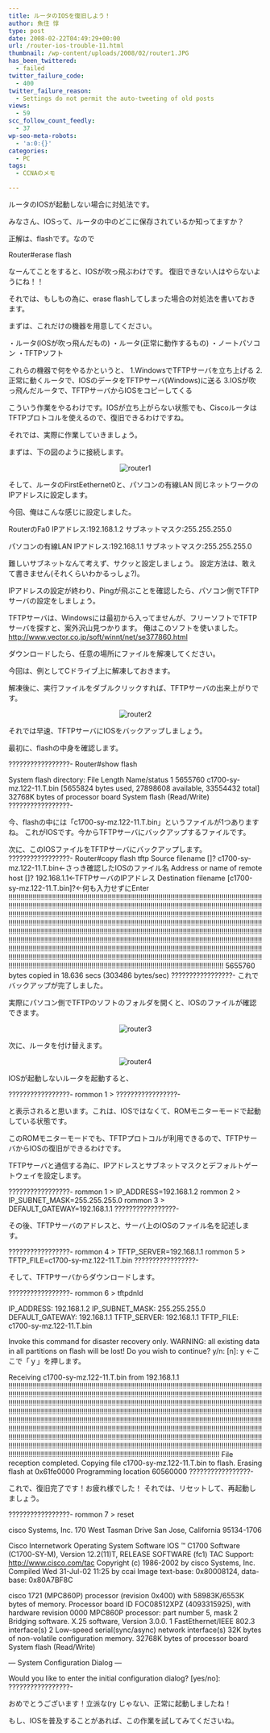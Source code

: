 ```yaml
---
title: ルータのIOSを復旧しよう！
author: 魚住 惇
type: post
date: 2008-02-22T04:49:29+00:00
url: /router-ios-trouble-11.html
thumbnail: /wp-content/uploads/2008/02/router1.JPG
has_been_twittered:
  - failed
twitter_failure_code:
  - 400
twitter_failure_reason:
  - Settings do not permit the auto-tweeting of old posts
views:
  - 59
scc_follow_count_feedly:
  - 37
wp-seo-meta-robots:
  - 'a:0:{}'
categories:
  - PC
tags:
  - CCNAのメモ

---
```

ルータのIOSが起動しない場合に対処法です。

<!--more-->

みなさん、IOSって、ルータの中のどこに保存されているか知ってますか？

正解は、flashです。なので

Router#erase flash

なーんてことをすると、IOSが吹っ飛ぶわけです。 復旧できない人はやらないようにね！！

それでは、もしもの為に、erase flashしてしまった場合の対処法を書いておきます。

まずは、これだけの機器を用意してください。

・ルータ(IOSが吹っ飛んだもの) ・ルータ(正常に動作するもの) ・ノートパソコン ・TFTPソフト

これらの機器で何をやるかというと、 1.WindowsでTFTPサーバを立ち上げる 2.正常に動くルータで、IOSのデータをTFTPサーバ(Windows)に送る 3.IOSが吹っ飛んだルータで、TFTPサーバからIOSをコピーしてくる

こういう作業をやるわけです。IOSが立ち上がらない状態でも、Ciscoルータは TFTPプロトコルを使えるので、復旧できるわけですね。

それでは、実際に作業していきましょう。

まずは、下の図のように接続します。

<p style="text-align: center;">
  <img decoding="async" src="/wp-content/uploads/2008/02/router1.JPG" alt="router1" />
</p>

そして、ルータのFirstEethernet0と、パソコンの有線LAN 同じネットワークのIPアドレスに設定します。

今回、俺はこんな感じに設定しました。

RouterのFa0 IPアドレス:192.168.1.2 サブネットマスク:255.255.255.0

パソコンの有線LAN IPアドレス:192.168.1.1 サブネットマスク:255.255.255.0

難しいサブネットなんて考えず、サクッと設定しましょう。 設定方法は、敢えて書きません(それくらいわかるっしょ?)。

IPアドレスの設定が終わり、Pingが飛ぶことを確認したら、パソコン側でTFTPサーバの設定をしましょう。

TFTPサーバは、Windowsには最初から入ってませんが、フリーソフトでTFTPサーバを探すと、案外沢山見つかります。 俺はこのソフトを使いました。 http://www.vector.co.jp/soft/winnt/net/se377860.html

ダウンロードしたら、任意の場所にファイルを解凍してください。

今回は、例としてCドライブ上に解凍しておきます。

解凍後に、実行ファイルをダブルクリックすれば、TFTPサーバの出来上がりです。

<p style="text-align: center;">
  <img decoding="async" src="/wp-content/uploads/2008/02/router2.JPG" alt="router2" />
</p>

それでは早速、TFTPサーバにIOSをバックアップしましょう。

最初に、flashの中身を確認します。

?????????????????- Router#show flash

System flash directory: File Length Name/status 1 5655760 c1700-sy-mz.122-11.T.bin [5655824 bytes used, 27898608 available, 33554432 total] 32768K bytes of processor board System flash (Read/Write) ?????????????????-

今、flashの中には「c1700-sy-mz.122-11.T.bin」というファイルが1つありますね。 これがIOSです。今からTFTPサーバにバックアップするファイルです。

次に、このIOSファイルをTFTPサーバにバックアップします。 ?????????????????- Router#copy flash tftp Source filename []? c1700-sy-mz.122-11.T.bin←さっき確認したIOSのファイル名 Address or name of remote host []? 192.168.1.1←TFTPサーバのIPアドレス Destination filename [c1700-sy-mz.122-11.T.bin]?←何も入力せずにEnter !!!!!!!!!!!!!!!!!!!!!!!!!!!!!!!!!!!!!!!!!!!!!!!!!!!!!!!!!!!!!!!!!!!!!!!!!!!!!!!!!!!!!!!!!!!!!!!!!!!!!!!!!!!!!!!!!!!!!!!!!!!!!!!!!!!!!!!!!!!!!!!!!!!!!!!!!!!!!!!!!!!!!!!!!!!!!!!!!!!!!!!!!!!!!!!!!!!!!!!!!!!!!!!!!!!!!!!!!!!!!!!!!!!!!!!!!!!!!!!!!!!!!!!!!!!!!!!!!!!!!!!!!!!!!!!!!!!!!!!!!!!!!!!!!!!!!!!!!!!!!!!!!!!!!!!!!!!!!!!!!!!!!!!!!!!!!!!!!!!!!!!!!!!!!!!!!!!!!!!!!!!!!!!!!!!!!!!!!!!!!!!!!!!!!!!!!!!!!!!!!!!!!!!!!!!!!!!!!!!!!!!!!!!!!!!!!!!!!!!!!!!!!!!!!!!!!!!!!!!!!!!!!!!!!!!!!!!!!!!!!!!!!!!!!!!!!!!!!!!!!!!!!!!!!!!!!!!!!!!!!!!!!!!!!!!!!!!!!!!!!!!!!!!!!!!!!!!!!!!!!!!!!!!!!!!!!!!!!!!!!!!!!!!!!!!!!!!!!!!!!!!!!!!!!!!!!!!!!!!!!!!!!!!!!!!!!!!!!!!!!!!!!!!!!!!!!!!!!!!!!!!!!!!!!!!!!!!!!!!!!!!!!!!!!!!!!!!!!!!!!!!!!!!!!!!!!!!!!!!!!!!!!!!!!!!!!!!!!!!!!!!!!!!!!!!!!!!!!!!!!!!!!!!!!!!!!!!!!!!!!!!!!!!!!!!!!!!!!!!!!!!!!!!!!!!!!!!!!!!!!!!!!!!!!!!!!!!!!!!!!!!!!!!!!!!!!!!!!!!!!!!!!!!!!!!!!!!!!!!!!!!!!!!!!!!!!!!!!!!!!!!!!!!!!!!!!!!!!!!!!!!!!!!!!!!!!!!!!!!!!!!!!!!!!!!!!!!!!!!!!!!!!!!!!!!!!!!!!!!!!!!!!!!!!!!!!!!!!!!!!!!!!!!!!!!!!!!!!!!!!!!!!!!!!!!!!!!!!!!!!!!!!!!!!!!!!!!!!!!!!!!!!!!!!!!!!!!!!!!!!!!!!!!!!!!!!!!!!!!!!!!!!! 5655760 bytes copied in 18.636 secs (303486 bytes/sec) ?????????????????- これでバックアップが完了しました。

実際にパソコン側でTFTPのソフトのフォルダを開くと、IOSのファイルが確認できます。

<p style="text-align: center;">
  <img decoding="async" src="/wp-content/uploads/2008/02/router3.JPG" alt="router3" />
</p>

次に、ルータを付け替えます。

<p style="text-align: center;">
  <img decoding="async" src="/wp-content/uploads/2008/02/router4.JPG" alt="router4" />
</p>

IOSが起動しないルータを起動すると、

?????????????????- rommon 1 > ?????????????????-

と表示されると思います。これは、IOSではなくて、ROMモニターモードで起動している状態です。

このROMモニターモードでも、TFTPプロトコルが利用できるので、TFTPサーバからIOSの復旧ができるわけです。

TFTPサーバと通信する為に、IPアドレスとサブネットマスクとデフォルトゲートウェイを設定します。

?????????????????- rommon 1 > IP\_ADDRESS=192.168.1.2 rommon 2 > IP\_SUBNET\_MASK=255.255.255.0 rommon 3 > DEFAULT\_GATEWAY=192.168.1.1 ?????????????????-

その後、TFTPサーバのアドレスと、サーバ上のIOSのファイル名を記述します。

?????????????????- rommon 4 > TFTP\_SERVER=192.168.1.1 rommon 5 > TFTP\_FILE=c1700-sy-mz.122-11.T.bin ?????????????????-

そして、TFTPサーバからダウンロードします。

?????????????????- rommon 6 > tftpdnld

IP\_ADDRESS: 192.168.1.2 IP\_SUBNET\_MASK: 255.255.255.0 DEFAULT\_GATEWAY: 192.168.1.1 TFTP\_SERVER: 192.168.1.1 TFTP\_FILE: c1700-sy-mz.122-11.T.bin

Invoke this command for disaster recovery only. WARNING: all existing data in all partitions on flash will be lost! Do you wish to continue? y/n: [n]: y ←ここで「ｙ」を押します。

Receiving c1700-sy-mz.122-11.T.bin from 192.168.1.1 !!!!!!!!!!!!!!!!!!!!!!!!!!!!!!!!!!!!!!!!!!!!!!!!!!!!!!!!!!!!!!!!!!!!!!!!!!!!!!!!!!!!!!!!!!!!!!!!!!!!!!!!!!!!!!!!!!!!!!!!!!!!!!!!!!!!!!!!!!!!!!!!!!!!!!!!!!!!!!!!!!!!!!!!!!!!!!!!!!!!!!!!!!!!!!!!!!!!!!!!!!!!!!!!!!!!!!!!!!!!!!!!!!!!!!!!!!!!!!!!!!!!!!!!!!!!!!!!!!!!!!!!!!!!!!!!!!!!!!!!!!!!!!!!!!!!!!!!!!!!!!!!!!!!!!!!!!!!!!!!!!!!!!!!!!!!!!!!!!!!!!!!!!!!!!!!!!!!!!!!!!!!!!!!!!!!!!!!!!!!!!!!!!!!!!!!!!!!!!!!!!!!!!!!!!!!!!!!!!!!!!!!!!!!!!!!!!!!!!!!!!!!!!!!!!!!!!!!!!!!!!!!!!!!!!!!!!!!!!!!!!!!!!!!!!!!!!!!!!!!!!!!!!!!!!!!!!!!!!!!!!!!!!!!!!!!!!!!!!!!!!!!!!!!!!!!!!!!!!!!!!!!!!!!!!!!!!!!!!!!!!!!!!!!!!!!!!!!!!!!!!!!!!!!!!!!!!!!!!!!!!!!!!!!!!!!!!!!!!!!!!!!!!!!!!!!!!!!!!!!!!!!!!!!!!!!!!!!!!!!!!!!!!!!!!!!!!!!!!!!!!!!!!!!!!!!!!!!!!!!!!!!!!!!!!!!!!!!!!!!!!!!!!!!!!!!!!!!!!!!!!!!!!!!!!!!!!!!!!!!!!!!!!!!!!!!!!!!!!!!!!!!!!!!!!!!!!!!!!!!!!!!!!!!!!!!!!!!!!!!!!!!!!!!!!!!!!!!!!!!!!!!!!!!!!!!!!!!!!!!!!!!!!!!!!!!!!!!!!!!!!!!!!!!!!!!!!!!!!!!!!!!!!!!!!!!!!!!!!!!!!!!!!!!!!!!!!!!!!!!!!!!!!!!!!!!!!!!!!!!!!!!!!!!!!!!!!!!!!!!!!!!!!!!!!!!!!!!!!!!!!!!!!!!!!!!!!!!!!!!!!!!!!!!!!!!!!!!!!!!!!!!!!!!!!!!!!!!!!!!!!!!!!!!!!!!!!!!!!!!!!!! File reception completed. Copying file c1700-sy-mz.122-11.T.bin to flash. Erasing flash at 0x61fe0000 Programming location 60560000 ?????????????????-

これで、復旧完了です！お疲れ様でした！ それでは、リセットして、再起動しましょう。

?????????????????- rommon 7 > reset

cisco Systems, Inc. 170 West Tasman Drive San Jose, California 95134-1706

Cisco Internetwork Operating System Software IOS &#8482; C1700 Software (C1700-SY-M), Version 12.2(11)T, RELEASE SOFTWARE (fc1) TAC Support: http://www.cisco.com/tac Copyright (c) 1986-2002 by cisco Systems, Inc. Compiled Wed 31-Jul-02 11:25 by ccai Image text-base: 0x80008124, data-base: 0x80A7BF8C

cisco 1721 (MPC860P) processor (revision 0x400) with 58983K/6553K bytes of memory. Processor board ID FOC08512XPZ (4093315925), with hardware revision 0000 MPC860P processor: part number 5, mask 2 Bridging software. X.25 software, Version 3.0.0. 1 FastEthernet/IEEE 802.3 interface(s) 2 Low-speed serial(sync/async) network interface(s) 32K bytes of non-volatile configuration memory. 32768K bytes of processor board System flash (Read/Write)

&#8212; System Configuration Dialog &#8212;

Would you like to enter the initial configuration dialog? [yes/no]: ?????????????????-

おめでとうございます！立派な(ry じゃない、正常に起動しましたね！

もし、IOSを普及することがあれば、この作業を試してみてくださいね。
